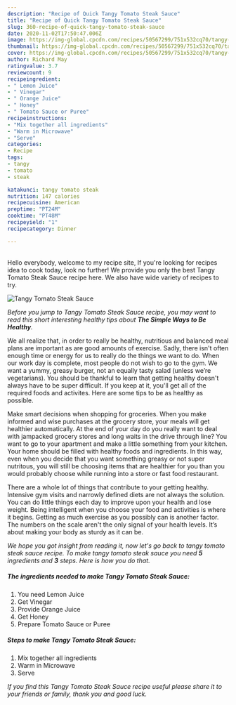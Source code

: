```yaml
---
description: "Recipe of Quick Tangy Tomato Steak Sauce"
title: "Recipe of Quick Tangy Tomato Steak Sauce"
slug: 360-recipe-of-quick-tangy-tomato-steak-sauce
date: 2020-11-02T17:50:47.006Z
image: https://img-global.cpcdn.com/recipes/50567299/751x532cq70/tangy-tomato-steak-sauce-recipe-main-photo.jpg
thumbnail: https://img-global.cpcdn.com/recipes/50567299/751x532cq70/tangy-tomato-steak-sauce-recipe-main-photo.jpg
cover: https://img-global.cpcdn.com/recipes/50567299/751x532cq70/tangy-tomato-steak-sauce-recipe-main-photo.jpg
author: Richard May
ratingvalue: 3.7
reviewcount: 9
recipeingredient:
- " Lemon Juice"
- " Vinegar"
- " Orange Juice"
- " Honey"
- " Tomato Sauce or Puree"
recipeinstructions:
- "Mix together all ingredients"
- "Warm in Microwave"
- "Serve"
categories:
- Recipe
tags:
- tangy
- tomato
- steak

katakunci: tangy tomato steak 
nutrition: 147 calories
recipecuisine: American
preptime: "PT24M"
cooktime: "PT48M"
recipeyield: "1"
recipecategory: Dinner

---
```

<br>
Hello everybody, welcome to my recipe site, If you're looking for recipes idea to cook today, look no further! We provide you only the best Tangy Tomato Steak Sauce recipe here. We also have wide variety of recipes to try.
<br>


![Tangy Tomato Steak Sauce](https://img-global.cpcdn.com/recipes/50567299/751x532cq70/tangy-tomato-steak-sauce-recipe-main-photo.jpg)

<i>Before you jump to Tangy Tomato Steak Sauce recipe, you may want to read this short interesting healthy tips about <strong>The Simple Ways to Be Healthy</strong>.</i>

We all realize that, in order to really be healthy, nutritious and balanced meal plans are important as are good amounts of exercise. Sadly, there isn't often enough time or energy for us to really do the things we want to do. When our work day is complete, most people do not wish to go to the gym. We want a yummy, greasy burger, not an equally tasty salad (unless we’re vegetarians). You should be thankful to learn that getting healthy doesn't always have to be super difficult. If you keep at it, you'll get all of the required foods and activites. Here are some tips to be as healthy as possible.

Make smart decisions when shopping for groceries. When you make informed and wise purchases at the grocery store, your meals will get healthier automatically. At the end of your day do you really want to deal with jampacked grocery stores and long waits in the drive through line? You want to go to your apartment and make a little something from your kitchen. Your home should be filled with healthy foods and ingredients. In this way, even when you decide that you want something greasy or not super nutritous, you will still be choosing items that are healthier for you than you would probably choose while running into a store or fast food restaurant.

There are a whole lot of things that contribute to your getting healthy. Intensive gym visits and narrowly defined diets are not always the solution. You can do little things each day to improve upon your health and lose weight. Being intelligent when you choose your food and activities is where it begins. Getting as much exercise as you possibly can is another factor. The numbers on the scale aren't the only signal of your health levels. It’s about making your body as sturdy as it can be. 


<i>We hope you got insight from reading it, now let's go back to tangy tomato steak sauce recipe. To make tangy tomato steak sauce you need <strong>5</strong> ingredients and <strong>3</strong> steps. Here is how you do that.
</i>

##### The ingredients needed to make Tangy Tomato Steak Sauce:

1. You need  Lemon Juice
1. Get  Vinegar
1. Provide  Orange Juice
1. Get  Honey
1. Prepare  Tomato Sauce or Puree


##### Steps to make Tangy Tomato Steak Sauce:

1. Mix together all ingredients
1. Warm in Microwave
1. Serve


<i>If you find this Tangy Tomato Steak Sauce recipe useful please share it to your friends or family, thank you and good luck.</i>
